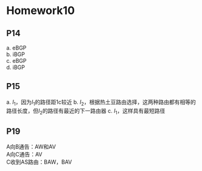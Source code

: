 # Homework10

## P14
a. eBGP  
b. iBGP  
c. eBGP  
d. iBGP  

## P15
a. $I_1$，因为$I_1$的路径距1c较近
b. $I_2$，根据热土豆路由选择，这两种路由都有相等的路径长度，但$I_2$的路径有最近的下一路由器
c. $I_1$，这样具有最短路径

## P19
A向B通告：AW和AV  
A向C通告：AV  
C收到AS路由：BAW，BAV  